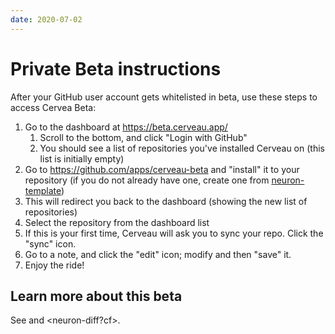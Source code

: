 ```yaml
---
date: 2020-07-02
---
```


# Private Beta instructions

After your GitHub user account gets whitelisted in beta, use these steps to access Cervea Beta:

1. Go to the dashboard at <https://beta.cerveau.app/>
   1. Scroll to the bottom, and click "Login with GitHub"
   1. You should see a list of repositories you've installed Cerveau on (this list is initially empty)
1. Go to <https://github.com/apps/cerveau-beta> and "install" it to your repository (if you do not already have one, create one from [neuron-template](https://github.com/srid/neuron-template))
1. This will redirect you back to the dashboard (showing the new list of repositories)
1. Select the repository from the dashboard list
1. If this is your first time, Cerveau will ask you to sync your repo. Click the "sync" icon.
1. Go to a note, and click the "edit" icon; modify and then "save" it.
1. Enjoy the ride!

## Learn more about this beta

See <known-issues> and <neuron-diff?cf>.
